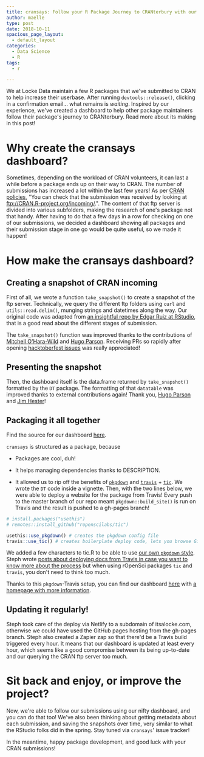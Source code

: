 ```yaml
---
title: cransays: Follow your R Package Journey to CRANterbury with our Dashboard!
author: maelle
type: post
date: 2018-10-11
spacious_page_layout:
  - default_layout
categories:
  - Data Science
  - R
tags:
  - r

---
```


We at Locke Data maintain a few R packages that we've submitted to CRAN to help increase their userbase. After running `devtools::release()`, clicking in a confirmation email... what remains is _waiting_. Inspired by our experience, we've created a dashboard to help other package maintainers follow their package's journey to CRANterbury. Read more about its making in this post!

# Why create the cransays dashboard?

Sometimes, depending on the workload of CRAN volunteers, it can last a while before a package ends up on their way to CRAN. The number of submissions has increased a lot within the last few years! As per [CRAN policies](https://cran.r-project.org/web/packages/policies.html#Submission), "You can check that the submission was received by looking at ftp://CRAN.R-project.org/incoming/.". The content of that ftp server is divided into various subfolders, making the research of one's package not that handy. After having to do that a few days in a row for checking on one of our submissions, we decided a dashboard showing all packages and their submission stage in one go would be quite useful, so we made it happen!

# How make the cransays dashboard?

## Creating a snapshot of CRAN incoming

First of all, we wrote a function `take_snapshot()` to create a snapshot of the ftp server. Technically, we query the different ftp folders using `curl` and `utils::read.delim()`, munging strings and datetimes along the way. Our original code was adapted from [an insightful repo by Edgar Ruiz at RStudio](https://github.com/edgararuiz/cran-stages/), that is a good read about the different stages of submission.

The `take_snapshot()` function was improved thanks to the contributions of [Mitchell O'Hara-Wild](https://mitchelloharawild.com/) and [Hugo Parson](https://www.normalesup.org/~hgruson/). Receiving PRs so rapidly after opening [hacktoberfest issues](https://itsalocke.com/blog/up-your-open-source-game-with-hacktoberfest-at-locke-data/) was really appreciated!

## Presenting the snapshot

Then, the dashboard itself is the data.frame returned by `take_snapshot()` formatted by the `DT` package. The formatting of that `datatable` was improved thanks to external contributions again! Thank you, [Hugo Parson](https://www.normalesup.org/~hgruson/) and [Jim Hester](https://www.jimhester.com)!


## Packaging it all together

Find the source for our dashboard [here](https://github.com/lockedata/cransays). 

`cransays` is structured as a package, because

* Packages are cool, duh!

* It helps managing dependencies thanks to DESCRIPTION.

* It allowed us to rip off the benefits of [`pkgdown`](https://github.com/r-lib/pkgdown) and [`travis`](https://github.com/ropenscilabs/travis) + [`tic`](https://github.com/ropenscilabs/tic). We wrote the `DT` code inside a vignette. Then, with the two lines below, we were able to deploy a website for the package from Travis! Every push to the master branch of our repo meant `pkgdown::build_site()` is run on Travis and the result is pushed to a gh-pages branch!

```r
# install.packages("usethis")
# remotes::install_github("ropenscilabs/tic")

usethis::use_pkgdown() # creates the pkgdown config file
travis::use_tic() # creates boilerplate deploy code, lets you browse GitHub and Travis to create tokens.


```

We added a few characters to tic.R to be able to use [our own `pkgdown` style](https://github.com/lockedatapublished/lockedatapkg). Steph wrote [posts about deploying docs from Travis in case you want to know more about the process](https://itsalocke.com/blog/automated-documentation-hosting-on-github-via-travis-ci/) but when using rOpenSci packages `tic` and `travis`, you don't need to think too much.

Thanks to this `pkgdown`-Travis setup, you can find our dashboard [here](https://cransays.itsalocke.com/articles/dashboard.html) with [a homepage with more information](https://cransays.itsalocke.com/index.html).

## Updating it regularly!

Steph took care of the deploy via Netlify to a subdomain of itsalocke.com, otherwise we could have used the GitHub pages hosting from the gh-pages branch. Steph also created a Zapier zap so that there'd be a Travis build triggered every hour. It means that our dashboard is updated at least every hour, which seems like a good compromise between its being up-to-date and our querying the CRAN ftp server too much.

# Sit back and enjoy, or improve the project?

Now, we're able to follow our submissions using our nifty dashboard, and you can do that too! We've also been thinking about getting metadata about each submission, and saving the snapshots over time, very similar to what the RStudio folks did in the spring. Stay tuned via `cransays`' issue tracker!

In the meantime, happy package development, and good luck with your CRAN submissions!
